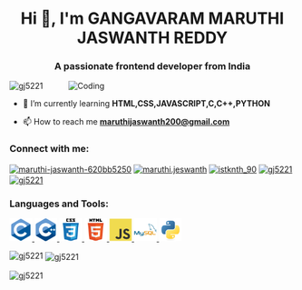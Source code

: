 <h1 align="center">Hi 👋, I'm GANGAVARAM MARUTHI JASWANTH REDDY</h1>
<h3 align="center">A passionate frontend developer from India</h3>
<img align="right" alt="Coding" width="400" src="https://cdn.dribbble.com/users/1162077/screenshots/3848914/programmer.gif">
<p align="left"> <img src="https://komarev.com/ghpvc/?username=gj5221&label=Profile%20views&color=0e75b6&style=flat" alt="gj5221" /> </p>

- 🌱 I’m currently learning **HTML,CSS,JAVASCRIPT,C,C++,PYTHON**

- 📫 How to reach me **maruthijaswanth200@gmail.com**

<h3 align="left">Connect with me:</h3>
<p align="left">
<a href="https://linkedin.com/in/maruthi-jaswanth-620bb5250" target="blank"><img align="center" src="https://raw.githubusercontent.com/rahuldkjain/github-profile-readme-generator/master/src/images/icons/Social/linked-in-alt.svg" alt="maruthi-jaswanth-620bb5250" height="30" width="40" /></a>
<a href="https://fb.com/maruthi.jeswanth" target="blank"><img align="center" src="https://raw.githubusercontent.com/rahuldkjain/github-profile-readme-generator/master/src/images/icons/Social/facebook.svg" alt="maruthi.jeswanth" height="30" width="40" /></a>
<a href="https://www.codechef.com/users/istknth_90" target="blank"><img align="center" src="https://cdn.jsdelivr.net/npm/simple-icons@3.1.0/icons/codechef.svg" alt="istknth_90" height="30" width="40" /></a>
<a href="https://www.hackerrank.com/gj5221" target="blank"><img align="center" src="https://raw.githubusercontent.com/rahuldkjain/github-profile-readme-generator/master/src/images/icons/Social/hackerrank.svg" alt="gj5221" height="30" width="40" /></a>
<a href="https://www.leetcode.com/gj5221" target="blank"><img align="center" src="https://raw.githubusercontent.com/rahuldkjain/github-profile-readme-generator/master/src/images/icons/Social/leet-code.svg" alt="gj5221" height="30" width="40" /></a>
</p>

<h3 align="left">Languages and Tools:</h3>
<p align="left"> <a href="https://www.cprogramming.com/" target="_blank" rel="noreferrer"> <img src="https://raw.githubusercontent.com/devicons/devicon/master/icons/c/c-original.svg" alt="c" width="40" height="40"/> </a> <a href="https://www.w3schools.com/cpp/" target="_blank" rel="noreferrer"> <img src="https://raw.githubusercontent.com/devicons/devicon/master/icons/cplusplus/cplusplus-original.svg" alt="cplusplus" width="40" height="40"/> </a> <a href="https://www.w3schools.com/css/" target="_blank" rel="noreferrer"> <img src="https://raw.githubusercontent.com/devicons/devicon/master/icons/css3/css3-original-wordmark.svg" alt="css3" width="40" height="40"/> </a> <a href="https://www.w3.org/html/" target="_blank" rel="noreferrer"> <img src="https://raw.githubusercontent.com/devicons/devicon/master/icons/html5/html5-original-wordmark.svg" alt="html5" width="40" height="40"/> </a> <a href="https://developer.mozilla.org/en-US/docs/Web/JavaScript" target="_blank" rel="noreferrer"> <img src="https://raw.githubusercontent.com/devicons/devicon/master/icons/javascript/javascript-original.svg" alt="javascript" width="40" height="40"/> </a> <a href="https://www.mysql.com/" target="_blank" rel="noreferrer"> <img src="https://raw.githubusercontent.com/devicons/devicon/master/icons/mysql/mysql-original-wordmark.svg" alt="mysql" width="40" height="40"/> </a> <a href="https://www.python.org" target="_blank" rel="noreferrer"> <img src="https://raw.githubusercontent.com/devicons/devicon/master/icons/python/python-original.svg" alt="python" width="40" height="40"/> </a> </p>

<p><img align="left" src="https://github-readme-stats.vercel.app/api/top-langs?username=gj5221&show_icons=true&locale=en&layout=compact" alt="gj5221" /></p>

<p>&nbsp;<img align="center" src="https://github-readme-stats.vercel.app/api?username=gj5221&show_icons=true&locale=en" alt="gj5221" /></p>

<p><img align="center" src="https://github-readme-streak-stats.herokuapp.com/?user=gj5221&" alt="gj5221" /></p>
